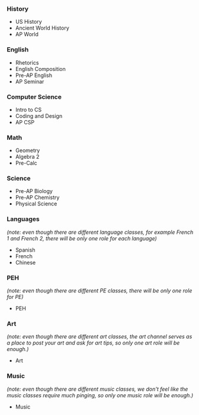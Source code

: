 ### History
- US History
- Ancient World History
- AP World

### English
- Rhetorics
- English Composition
- Pre-AP English
- AP Seminar

### Computer Science
- Intro to CS
- Coding and Design
- AP CSP

### Math
- Geometry
- Algebra 2
- Pre-Calc

### Science
- Pre-AP Biology
- Pre-AP Chemistry
- Physical Science

### Languages
*(note: even though there are different language classes, for example French 1 and French 2, there will be only one role for each language)*
- Spanish
- French
- Chinese

### PEH
*(note: even though there are different PE classes, there will be only one role for PE)*
- PEH

### Art
*(note: even though there are different art classes, the art channel serves as a place to post your art and ask for art tips, so only one art role will be enough.)*
- Art

### Music
*(note: even though there are different music classes, we don't feel like the music classes require much pinging, so only one music role will be enough.)*
- Music